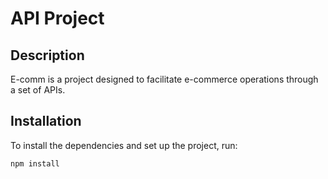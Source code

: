 # API Project

## Description

E-comm is a project designed to facilitate e-commerce operations through a set of APIs.

## Installation

To install the dependencies and set up the project, run:

```bash
npm install
